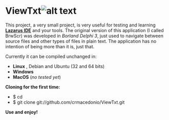 # ViewTxt![alt text](https://raw.githubusercontent.com/crmacedonio/ViewTxt/master/ViewTxt-logo-003.ico)

This project, a very small project, is very useful for testing and learning [**Lazarus IDE**](https://www.lazarus-ide.org/) and your tools. The original version of this application (I called BrwScr) was developed in *Borland Delphi 3*, just used to navigate between source files and other types of files in plain text. The application has no intention of being more than it is, just that. 

Currently it can be compiled unchanged in: 
  - **Linux** , Debian and Ubuntu (32 and 64 bits)
  - **Windows**
  - **MacOS** (_no tested yet_)

**Cloning for the first time:**

- $ cd 
- $ git clone git://github.com/crmacedonio/ViewTxt.git

**Use and enjoy!**
